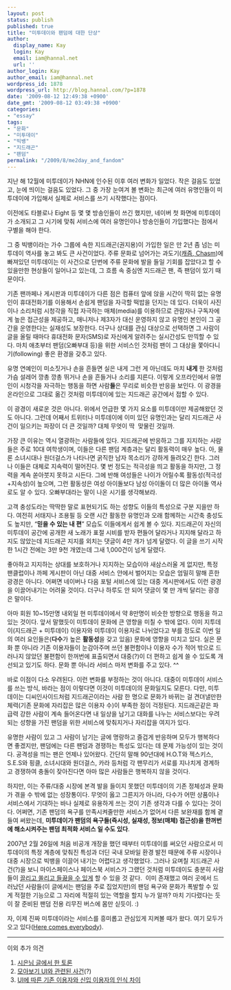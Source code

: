 ```yaml
---
layout: post
status: publish
published: true
title: "미투데이와 팬덤에 대한 단상"
author:
  display_name: Kay
  login: Kay
  email: iam@hannal.net
  url: ''
author_login: Kay
author_email: iam@hannal.net
wordpress_id: 1878
wordpress_url: http://blog.hannal.com/?p=1878
date: '2009-08-12 12:49:38 +0900'
date_gmt: '2009-08-12 03:49:38 +0900'
categories:
- "essay"
tags:
- "문화"
- "미투데이"
- "빅뱅"
- "지드래곤"
- "팬덤"
permalink: "/2009/8/me2day_and_fandom"
---
```

<p>지난 해 12월에 미투데이가 NHN에 인수된 이후 여러 변화가 일었다. 작은 걸음도 있었고, 눈에 띄이는 걸음도 있었다. 그 중 가장 눈여겨 볼 변화는 최근에 여러 유명인들이 미투데이에 가입해서 실제로 서비스를 쓰기 시작했다는 점이다.</p>
<p>이전에도 타블로나 Eight 등 몇 몇 방송인들이 쓰긴 했지만, 네이버 첫 화면에 미투데이가 소개되고 그 시기에 맞춰 서비스에 여러 유명인이나 방송인들이 가입했다는 점에서 구별을 해야 한다.</p>
<p>그 중 빅뱅이라는 가수 그룹에 속한 지드래곤(권지용)이 가입한 일은 만 2년 좀 넘는 미투데이 역사를 놓고 봐도 큰 사건이었다. 주류 문화로 넘어가는 과도기(<a href="http://www.opentory.com/index.php/%EC%BA%90%EC%A6%98_%EC%9D%B4%EB%A1%A0">캐즘, Chasm</a>)에 빠져있던 미투데이는 이 사건으로 단번에 주류 문화에 발을 들일 기회를 잡았다고 할 수 있을만한 현상들이 일어나고 있는데, 그 흐름 속 중심엔 지드래곤 팬, 즉 팬덤이 있기 때문이다.</p>
<p>기존 팬까페나 게시판과 미투데이가 다른 점은 컴퓨터 앞에 앉을 시간이 딱히 없는 유명인이 휴대전화기를 이용해서 손쉽게 팬덤을 자극할 떡밥을 던지는 데 있다. 더욱이 사진이나 소리처럼 시청각을 직접 자극하는 매체(media)를 이용하므로 관람자나 구독자에게 높은 접근성을 제공하고, 매니저나 제3자가 대신 운영하지 않고 유명인 본인이 그 공간을 운영한다는 실재성도 보장한다. 더구나 상대를 관심 대상으로 선택하면 그 사람이 글을 올릴 때마다 휴대전화 문자(SMS)로 자신에게 알려주는 실시간성도 만끽할 수 있다. 마치 애초부터 팬덤(오빠부대 등)을 위한 서비스인 것처럼 팬이 그 대상을 쫓아다니기(following) 좋은 환경을 갖추고 있다.</p>
<p>유명 연예인이 미소짓거나 손을 흔들면 실은 내게 그런 게 아닌데도 마치 <strong>내게</strong> 한 것처럼 가슴 설레어 깡총 깡총 뛰거나 손을 흔들거나 소리를 지른다. 이렇게 오프라인에서 유명인이 시청각을 자극하는 행동을 하면 사람<strong>들</strong>은 무리로 비슷한 반응을 보인다. 이 광경을 온라인으로 그대로 옮긴 것처럼 미투데이에 있는 지드래곤 공간에서 접할 수 있다.</p>
<p>이 광경이 새로운 것은 아니다. 위에서 언급한 몇 가지 요소를 미투데이만 제공해왔던 것도 아니다. 그런데 어째서 트위터나 미투데이에 이미 있던 유명인과는 달리 지드래곤 사건이 일으키는 파장이 더 큰 것일까? 대체 무엇이 딱  맞물린 것일까.</p>
<p>가장 큰 이유는 역시 열광하는 사람들에 있다. 지드래곤에 반응하고 그를 지지하는 사람들은 주로 10대 여학생이며, 이들은 다른 팬덤 계층과는 달리 활동력이 매우 높다. 아, 물론 소녀시대나 원더걸스가 나타나면 굵직한 남자 목소리가 강하게 들려오긴 한다. 그러나 이들은 대체로 지속력이 떨어진다. 몇 번 정도는 적극성을 띄고 활동을 하지만, 그 정력을 계속 쏟아붓지 못하고 시든다. 그에 반해 여성들은 나이가 어릴수록 활동성(적극성+지속성)이 높으며, 그런 활동성은 여성 아이돌보다 남성 아이돌이 더 많은 아이돌 역사로도 알 수 있다. 오빠부대라는 말이 나온 시기를 생각해보라.</p>
<p>고객 충성도라는 딱딱한 말로 표현되기도 하는 성향도 이들의 특성으로 구분 지을만 하다. 여전히 서태지나 조용필 등 오랜 시간 활동한 유명인과 오래 함께하는 시간축 충성도도 높지만, “<strong>믿을 수 있는 내 편</strong>” 모습도 이들에게서 쉽게 볼 수 있다. 지드래곤이 자신의 미투데이 공간에 공개한 새 노래가 표절 시비를 받자 편들어 달라거나 지지해 달라고 하지도 않았는데 지드래곤 지지를 외치는 댓글이 4만 개가 넘게 달렸다. 이 글을 쓰기 시작한 1시간 전에는 3만 9천 개였는데 그새 1,000건이 넘게 달렸다.</p>
<p>좋아하고 지지하는 상대를 보호하거나 지지하는 모습이야 새삼스러울 게 없지만, 특정 팬클럽이나 까페 게시판이 아닌 대중 서비스 안에서 벌어지는 모습은 엄밀히 말해 흔한 광경은 아니다. 어쩌면 네이버나 다음 포털 서비스에 있는 대중 게시판에서도 이런 광경을 이끌어내기는 어려울 것이다. 더구나 하루도 안 되어 댓글이 몇 만 개씩 달리는 광경은 말이다.</p>
<p>아마 회원 10~15만명 내외일 현 미투데이에서 약 8만명이 비슷한 방향으로 행동을 하고 있는 것이다. 앞서 말했듯이 미투데이 문화에 큰 영향을 미칠 수 밖에 없다. 이미 지투데이(지드래곤 + 미투데이) 이용자와 미투데이 이용자로 나뉘었다고 부를 정도로 이번 일의 여러 요인들은(<strong>다수</strong>가 높은 <strong>활동성</strong>을 갖고 있음) 문화에 영향을 미치고 있다. 실은 문화 뿐 아니라 기존 이용자들이 눈감아주며 쓰던 불편함이나 이용자 수가 적어 밖으로 드러나지 않았던 불편함이 한꺼번에 표출되면서 대중(?)이 더 편하고 쉽게 쓸 수 있도록 개선되고 있기도 하다. 문화 뿐 아니라 서비스 마저 변화를 주고 있다. ^^</p>
<p>바로 이점이 다소 우려된다. 이런 변화를 부정하는 것이 아니다. 대중이 미투데이 서비스를 쓰는 방식, 바라는 점이 이렇다면 이것이 미투데이의 문화일지도 모른다. 다만, 미투데이는 디씨인사이드처럼 지드래곤이라는 사람 한 명으로 문화가 바뀌는 걸 견뎌낼만한 체력(기존 문화에 자리잡은 많은 이용자 수)이 부족한 점이 걱정된다. 지드래곤같은 파급력 강한 사람이 계속 들어온다면 내 일상을 남기고 대화를 나누는 서비스보다는 우려되는 성향을 가진 팬덤을 위한 서비스에 맞춰지거나 자리잡을 여지가 있다.</p>
<p>유명한 사람이 있고 그 사람이 남기는 글에 명랑하고 즐겁게 반응하며 모두가 행복하다면 좋겠지만, 팬덤에는 다른 팬덤과 경쟁하는 특성도 있다는 데 문제 가능성이 있는 것이다. 공격성을 띄는 팬은 언제나 있어왔다. 간단히 말해 90년대에 H.O.T와 젝스키스, S.E.S와 핑클, 소녀시대와 원더걸스, 카라 등처럼 각 팬무리가 서로를 지나치게 경계하고 경쟁하여 충돌이 잦아진다면 아마 많은 사람들은 행복하지 않을 것이다.</p>
<p>하지만, 이는 주류/대중 시장에 본격 발을 들이지 못했던 미투데이의 기존 정체성과 문화가 겪을 수 밖에 없는 성장통이다. 무엇이 옳고 그른지가 아니라, 다수가 어떤 상품이나 서비스에서 기대하는 바나 실제로 유용하게 쓰는 것이 기존 생각과 다를 수 있다는 것이다. 어쩌면, 기존 팬덤의 욕구를 만족시켜줄만한 서비스가 없어서 다른 보완재를 함께 곁들여 써왔는데, <strong>미투데이가 팬덤의 욕구들(즉시성, 실재성, 정보(매체) 접근성)을 한꺼번에 해소시켜주는 팬덤 최적화 서비스 일 수도 있다</strong>.</p>
<p>2007년 2월 26일에 처음 비공개 개장을 했던 때부터 미투데이를 써오던 사람으로서 미투데이의 특정 계층에 맞춰진 특성과 더딘 국내 모바일 환경 발전 때문에 주류 시장이나 대중 시장으로 빅뱅을 이끌어 내기는 어렵다고 생각했었다. 그러나 요며칠 지드래곤 사건(?)을 보니 마이스페이스나 페이스북 서비스가 그랬던 것처럼 미투데이도 충분히 사람들이 <a href="http://www.yes24.com/24/goods/3001427">끌리고 쏠리고 들끓을 수 있게</a> 할 수 있을 것 같다.  이미 존재했고 여러 곳에서 드러났던 사람들(이 글에서는 팬덤을 주로 집었지만)의 팬덤 욕구와 문화가 폭발할 수 있게 적절한 기능으로 그 자리에 적절히 있는 역할을 할지 누가 알까? 마치 기다렸다는 듯이 잘 준비된 팬덤 전용 리무진 버스에 몸만 싣듯이. :)</p>
<p>자, 이제 진짜 미투데이라는 서비스를 흥미롭고 관심있게 지켜볼 때가 왔다. 여기 모두가 오고 있다(<a href="http://www.yes24.com/24/goods/3008270">Here comes everybody</a>).</p>
<hr />이외 추가 의견</p>
<ol>
<li><a href="http://me2day.net/comment/comment_list?container_id=p21g6z&amp;post_id=p21g6z">시은님 글에서 한 토론</a></li>
<li><a href="http://www.thirdtype.net/1584#comment4580399">모아보기 UI와 관련된 사건</a>(?)</li>
<li><a href="http://blog.monolith.pe.kr/archives/625#comment-14765013 ">UI에 따른 기존 이용자와 신입 이용자의 인식 차이</a></li>
</ol>
